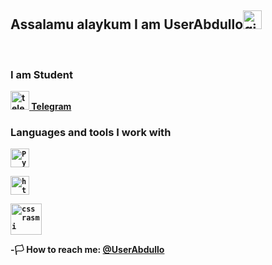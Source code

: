 <h2>Assalamu alaykum <b>I am UserAbdullo<b><img src="https://media.giphy.com/media/v1.Y2lkPTc5MGI3NjExNHBia2F6d2NqdHBwOXQzd2lycXNpaTZna2NmaXY5dXprb2thdjkwciZlcD12MV9pbnRlcm5hbF9naWZfYnlfaWQmY3Q9cw/w1OBpBd7kJqHrJnJ13/giphy.gif" alt="gif" width="30px"></h2><br>

<h3>I am Student</h3>
<a href="https://t.me/genos_m08">
  <img src="https://upload.wikimedia.org/wikipedia/commons/thumb/8/82/Telegram_logo.svg/768px-Telegram_logo.svg.png" alt="telegram logo" width="30px"> Telegram
</a>
<br>
<h3>Languages and tools I work with</h3>

<code><img src="https://upload.wikimedia.org/wikipedia/commons/thumb/c/c3/Python-logo-notext.svg/1869px-Python-logo-notext.svg.png" alt="Python rasmi" width="30px"></code>

<code><img src="https://upload.wikimedia.org/wikipedia/commons/thumb/6/61/HTML5_logo_and_wordmark.svg/512px-HTML5_logo_and_wordmark.svg.png" alt="html rasmi" width="30px"></code>

<code><img src="https://cdn.freebiesupply.com/logos/thumbs/2x/css3-logo.png" alt="css rasmi" width="50px"></code>

-🏳️  How to reach me: [@UserAbdullo](https://t.me/UserAbdullo)
